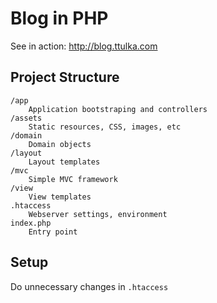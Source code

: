# Blog in PHP

See in action: http://blog.ttulka.com

## Project Structure
```
/app
    Application bootstraping and controllers
/assets
    Static resources, CSS, images, etc
/domain
    Domain objects 
/layout
    Layout templates
/mvc
    Simple MVC framework
/view
    View templates
.htaccess
    Webserver settings, environment
index.php
    Entry point
```

## Setup
Do unnecessary changes in `.htaccess`